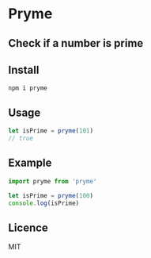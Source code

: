 # Pryme
## Check if a number is prime

## Install
```
npm i pryme
```

## Usage
```js
let isPrime = pryme(101)
// true
```

## Example
```js
import pryme from 'pryme'

let isPrime = pryme(100)
console.log(isPrime)
```

## Licence
MIT